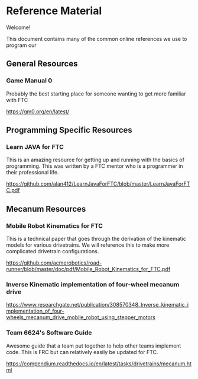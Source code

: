 # Reference Material

Welcome!

This document contains many of the common online references we use to program our

## General Resources

### Game Manual 0

Probably the best starting place for someone wanting to get more familiar with FTC

https://gm0.org/en/latest/

## Programming Specific Resources

### Learn JAVA for FTC

This is an amazing resource for getting up and running with the basics of programming. This was written by a FTC mentor who is a programmer in their professional life.

https://github.com/alan412/LearnJavaForFTC/blob/master/LearnJavaForFTC.pdf


## Mecanum Resources
### Mobile Robot Kinematics for FTC

This is a technical paper that goes through the derivation of the kinematic models for various drivetrains. We will reference this to make more complicated drivetrain configurations.

https://github.com/acmerobotics/road-runner/blob/master/doc/pdf/Mobile_Robot_Kinematics_for_FTC.pdf

### Inverse Kinematic implementation of four-wheel mecanum drive
https://www.researchgate.net/publication/308570348_Inverse_kinematic_implementation_of_four-wheels_mecanum_drive_mobile_robot_using_stepper_motors

###  Team 6624's Software Guide

Awesome guide that a team put together to help other teams implement code. This is FRC but can relatively easily be updated for FTC.

https://compendium.readthedocs.io/en/latest/tasks/drivetrains/mecanum.html